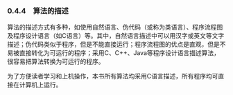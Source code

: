### 0.4.4　算法的描述

算法的描述方式有多种，如使用自然语言、伪代码（或称为类语言）、程序流程图及程序设计语言（如C语言）等。其中，自然语言描述中可以用汉字或英文等文字描述；伪代码类似于程序，但是不能直接运行；程序流程图的优点是直观，但是不易被直接转化为可运行的程序；采用C、C++、Java等程序设计语言描述算法，很容易把算法转换为可运行的程序。

为了方便读者学习和上机操作，本书所有算法均采用C语言描述，所有程序均可直接在计算机上运行。

